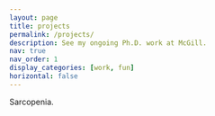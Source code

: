 ```yaml
---
layout: page
title: projects
permalink: /projects/
description: See my ongoing Ph.D. work at McGill.
nav: true
nav_order: 1
display_categories: [work, fun]
horizontal: false
---
```


Sarcopenia.
